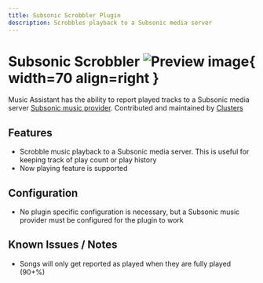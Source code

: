 ```yaml
---
title: Subsonic Scrobbler Plugin
description: Scrobbles playback to a Subsonic media server
---
```


# Subsonic Scrobbler ![Preview image](../assets/icons/subsonic_icon.png){ width=70 align=right }

Music Assistant has the ability to report played tracks to a Subsonic media server [Subsonic music provider](/music-providers/subsonic/). Contributed and maintained by [Clusters](https://github.com/clusters)

## Features

- Scrobble music playback to a Subsonic media server. This is useful for keeping track of play count or play history
- Now playing feature is supported

## Configuration

- No plugin specific configuration is necessary, but a Subsonic music provider must be configured for the plugin to work

## Known Issues / Notes

- Songs will only get reported as played when they are fully played (90+%)
